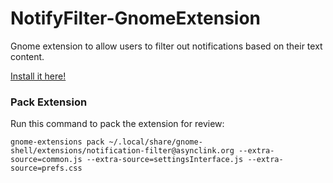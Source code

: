 # NotifyFilter-GnomeExtension

Gnome extension to allow users to filter out notifications based on their text content.

[Install it here!](https://extensions.gnome.org/extension/5380/notification-filter/)

### Pack Extension

Run this command to pack the extension for review:
```
gnome-extensions pack ~/.local/share/gnome-shell/extensions/notification-filter@asynclink.org --extra-source=common.js --extra-source=settingsInterface.js --extra-source=prefs.css
```
